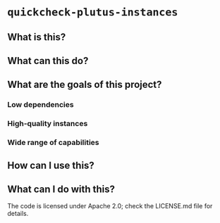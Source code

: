 # `quickcheck-plutus-instances`

## What is this?

## What can this do?

## What are the goals of this project?

### Low dependencies

### High-quality instances

### Wide range of capabilities

## How can I use this?

## What can I do with this?

The code is licensed under Apache 2.0; check the LICENSE.md file for details.
